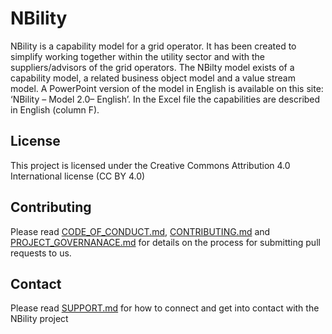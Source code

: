 # NBility
NBility is a capability model for a grid operator. It has been created to simplify working together within the utility sector and with the suppliers/advisors of the grid operators. The NBilty model exists of a capability model, a  related  business object model and a value stream model.  A PowerPoint version of the model in English is available on this site: ‘NBility – Model 2.0– English’. In the Excel file the capabilities are described in English (column F).

## License
This project is licensed under the Creative Commons Attribution 4.0 International license (CC BY 4.0)

## Contributing
Please read [CODE_OF_CONDUCT.md](CODE_OF_CONDUCT.md), [CONTRIBUTING.md](CONTRIBUTING.md) and [PROJECT_GOVERNANACE.md](PROJECT_GOVERNANCE.md) for details on the process for submitting pull requests to us.

## Contact
Please read [SUPPORT.md](SUPPORT.md) for how to connect and get into contact with the NBility project
